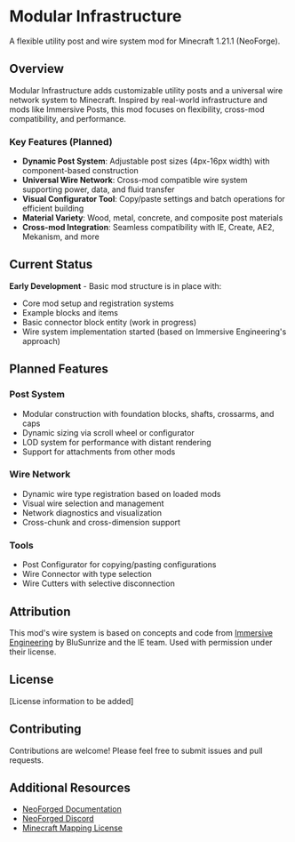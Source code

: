 
# Modular Infrastructure

A flexible utility post and wire system mod for Minecraft 1.21.1 (NeoForge).

## Overview

Modular Infrastructure adds customizable utility posts and a universal wire network system to Minecraft. Inspired by real-world infrastructure and mods like Immersive Posts, this mod focuses on flexibility, cross-mod compatibility, and performance.

### Key Features (Planned)

- **Dynamic Post System**: Adjustable post sizes (4px-16px width) with component-based construction
- **Universal Wire Network**: Cross-mod compatible wire system supporting power, data, and fluid transfer
- **Visual Configurator Tool**: Copy/paste settings and batch operations for efficient building
- **Material Variety**: Wood, metal, concrete, and composite post materials
- **Cross-mod Integration**: Seamless compatibility with IE, Create, AE2, Mekanism, and more

## Current Status

**Early Development** - Basic mod structure is in place with:
- Core mod setup and registration systems
- Example blocks and items
- Basic connector block entity (work in progress)
- Wire system implementation started (based on Immersive Engineering's approach)

## Planned Features

### Post System
- Modular construction with foundation blocks, shafts, crossarms, and caps
- Dynamic sizing via scroll wheel or configurator
- LOD system for performance with distant rendering
- Support for attachments from other mods

### Wire Network
- Dynamic wire type registration based on loaded mods
- Visual wire selection and management
- Network diagnostics and visualization
- Cross-chunk and cross-dimension support

### Tools
- Post Configurator for copying/pasting configurations
- Wire Connector with type selection
- Wire Cutters with selective disconnection

## Attribution

This mod's wire system is based on concepts and code from [Immersive Engineering](https://github.com/BluSunrize/ImmersiveEngineering) by BluSunrize and the IE team. Used with permission under their license.

## License

[License information to be added]

## Contributing

Contributions are welcome! Please feel free to submit issues and pull requests.

## Additional Resources

- [NeoForged Documentation](https://docs.neoforged.net/)
- [NeoForged Discord](https://discord.neoforged.net/)
- [Minecraft Mapping License](https://github.com/NeoForged/NeoForm/blob/main/Mojang.md)
